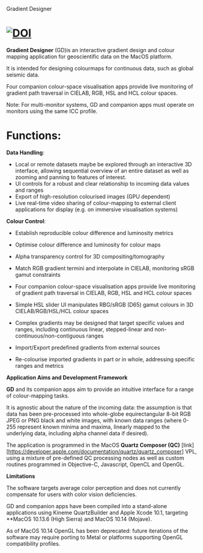 Gradient Designer

[![DOI](https://zenodo.org/badge/194572076.svg)](https://zenodo.org/badge/latestdoi/194572076)
=======


**Gradient Designer** (GD)is an interactive gradient design and colour mapping application for geoscientific data on the MacOS platform. 

It is intended for designing colourmaps for continuous data, such as global seismic data.

Four companion colour-space visualisation apps provide live monitoring of gradient path traversal in CIELAB, RGB, HSL and HCL colour spaces.

Note: For multi-monitor systems, GD and companion apps must operate on monitors using the same ICC profile.

Functions:
======

**Data Handling**:

* Local or remote datasets maybe be explored through an interactive 3D interface, allowing sequential overview of an entire dataset as well as zooming and panning to features of interest.
* UI controls for a robust and clear relationship to incoming data values and ranges
* Export of high-resolution colourised images (GPU dependent)
* Live real-time video sharing of colour-mapping to external client applications for display (e.g. on immersive visualisation systems)

**Colour Control**:

* Establish reproducible colour difference and luminosity metrics
* Optimise colour difference and luminosity for colour maps
* Alpha transparency control for 3D compositing/tomography

* Match RGB gradient termini and interpolate in CIELAB, monitoring sRGB gamut constraints
* Four companion colour-space visualisation apps provide live monitoring of gradient path traversal in CIELAB, RGB, HSL and HCL colour spaces
* Simple HSL slider UI manipulates RBG/sRGB (D65) gamut colours in 3D CIELAB/RGB/HSL/HCL colour spaces
* Complex gradients may be designed that target specific values and ranges, including continuous linear, stepped-linear and non-continuous/non-contiguous ranges
* Import/Export predefined gradients from external sources
* Re-colourise imported gradients in part or in whole, addressing specific ranges and metrics



**Application Aims and Development Framework**

**GD** and its companion apps aim to provide an intuitive interface for a range of colour-mapping tasks.

It is agnostic about the nature of the incoming data: the assumption is that data has been pre-processed into whole-globe equirectangular 8-bit RGB JPEG or PNG black and white images, with known data ranges (where 0-255 represent known minima and maxima, linearly mapped to the underlying data, including alpha channel data if desired). 

The application is programmed in the MacOS **Quartz Composer (QC)** [link][https://developer.apple.com/documentation/quartz/quartz_composer] VPL, using a mixture of pre-defined QC processing nodes as well as custom routines programmed in Objective-C, Javascript, OpenCL and OpenGL. 


**Limitations**

The software targets average color perception and does not currently compensate for users with color vision deficiencies.

GD and companion apps have been compiled into a stand-alone applications using Kineme QuartzBuilder and Apple Xcode 10.1, targeting **MacOS 10.13.6 (High Sierra) and MacOS 10.14 (Mojave). 

As of MacOS 10.14 OpenGL has been deprecated: future iterations of the software may require porting to Metal or platforms supporting OpenGL compatibility profiles. 



